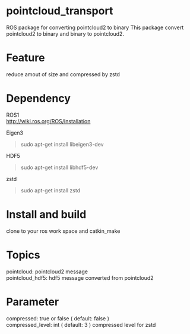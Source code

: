 # pointcloud_transport
ROS package for converting pointcloud2 to binary
This package convert pointcloud2 to binary and binary to pointcloud2.
 
# Feature
reduce amout of size and compressed by zstd

# Dependency
ROS1  
http://wiki.ros.org/ROS/Installation  
  
Eigen3
> sudo apt-get install libeigen3-dev
  
HDF5  
> sudo apt-get install libhdf5-dev

zstd  
> sudo apt-get install zstd

# Install and build
clone to your ros work space and catkin_make

# Topics
pointcloud: pointcloud2 message  
pointcloud_hdf5: hdf5 message converted from pointcloud2  

# Parameter
compressed: true or false ( default: false )  
compressed_level: int ( default: 3 ) compressed level for zstd  
